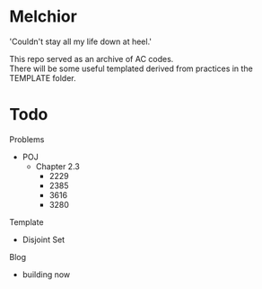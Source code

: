 # Melchior
'Couldn't stay all my life down at heel.'

This repo served as an archive of AC codes.  
There will be some useful templated derived from practices in the TEMPLATE folder.

# Todo
Problems
- POJ
  - Chapter 2.3
    - 2229
    - 2385
    - 3616
    - 3280

Template  
- Disjoint Set

Blog
- building now